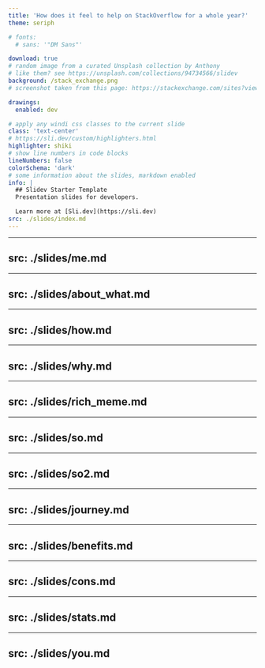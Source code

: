 ```yaml
---
title: 'How does it feel to help on StackOverflow for a whole year?'
theme: seriph

# fonts:
  # sans: '"DM Sans"'

download: true
# random image from a curated Unsplash collection by Anthony
# like them? see https://unsplash.com/collections/94734566/slidev
background: /stack_exchange.png
# screenshot taken from this page: https://stackexchange.com/sites?view=grid

drawings:
  enabled: dev

# apply any windi css classes to the current slide
class: 'text-center'
# https://sli.dev/custom/highlighters.html
highlighter: shiki
# show line numbers in code blocks
lineNumbers: false
colorSchema: 'dark'
# some information about the slides, markdown enabled
info: |
  ## Slidev Starter Template
  Presentation slides for developers.

  Learn more at [Sli.dev](https://sli.dev)
src: ./slides/index.md
---
```


---
src: ./slides/me.md
---

---
src: ./slides/about_what.md
---

---
src: ./slides/how.md
---

---
src: ./slides/why.md
---

---
src: ./slides/rich_meme.md
---

---
src: ./slides/so.md
---

---
src: ./slides/so2.md
---

---
src: ./slides/journey.md
---

---
src: ./slides/benefits.md
---

---
src: ./slides/cons.md
---

---
src: ./slides/stats.md
---

---
src: ./slides/you.md
---
